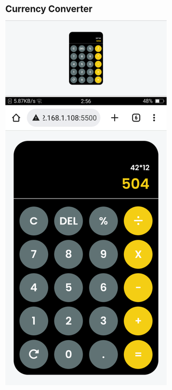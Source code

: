 # Currency Converter

![Currency Converter Preview](https://github.com/AbhishekSalokhe24/Calculator-Using-JavaScript/blob/main/Calculator%20Preview.png)
![Currency Converter Mobile Preview](https://github.com/AbhishekSalokhe24/Calculator-Using-JavaScript/blob/main/Mobile%20view.png)
